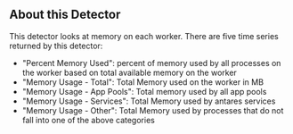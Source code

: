 ## About this Detector

This detector looks at memory on each worker. There are five time series returned by this detector: 
* "Percent Memory Used": percent of memory used by all processes on the worker based on total available memory on the worker
* "Memory Usage - Total": Total Memory used on the worker in MB
* "Memory Usage - App Pools": Total memory used by all app pools
* "Memory Usage - Services": Total Memory used by antares services
* "Memory Usage - Other": Total Memory used by processes that do not fall into one of the above categories
